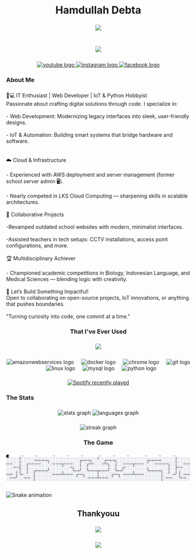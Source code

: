 <h1 align="center">Hamdullah Debta</h1>

###

<div align="center">
  <img height="100" src="https://media4.giphy.com/media/v1.Y2lkPTc5MGI3NjExZGN4czhpY3lzOGczZ3pueWw0ZmY4c2Rvbmt0bDUzM2pwcDJjeHU4MCZlcD12MV9pbnRlcm5hbF9naWZfYnlfaWQmY3Q9Zw/l0Iy8RcvZS57NDAhq/giphy.gif"  />
</div>

###

<br clear="both">

<div align="center">
  <img src="https://visitor-badge.laobi.icu/badge?page_id=dullah-dot.dullah-dot&left_color=gray&left_text=The%20Visitor"  />
</div>

###

<div align="center">
  <a href="https://www.youtube.com/@HamdullahDbt" target="_blank">
    <img src="https://raw.githubusercontent.com/maurodesouza/profile-readme-generator/master/src/assets/icons/social/youtube/default.svg" width="52" height="40" alt="youtube logo"  />
  </a>
  <a href="https://www.instagram.com/hamdullah_debta?igsh=aHcwbTRzanA4M2Fm" target="_blank">
    <img src="https://raw.githubusercontent.com/maurodesouza/profile-readme-generator/master/src/assets/icons/social/instagram/default.svg" width="52" height="40" alt="instagram logo"  />
  </a>
  <a href="https://www.facebook.com/share/16fdLpM8DW/" target="_blank">
    <img src="https://raw.githubusercontent.com/maurodesouza/profile-readme-generator/master/src/assets/icons/social/facebook/default.svg" width="52" height="40" alt="facebook logo"  />
  </a>
</div>

###

<h3 align="left">About Me</h3>

###

<p align="left">👨💻 IT Enthusiast | Web Developer | IoT & Python Hobbyist<br>Passionate about crafting digital solutions through code. I specialize in:<br><br>- Web Development: Modernizing legacy interfaces into sleek, user-friendly designs.<br><br>- IoT & Automation: Building smart systems that bridge hardware and software.<br><br><br>☁️ Cloud & Infrastructure<br><br>- Experienced with AWS deployment and server management (former school server admin 🖥️).<br><br>- Nearly competed in LKS Cloud Computing — sharpening skills in scalable architectures.<br><br>🔧 Collaborative Projects<br><br>-Revamped outdated school websites with modern, minimalist interfaces.<br><br>-Assisted teachers in tech setups: CCTV installations, access point configurations, and more.<br><br>🏆 Multidisciplinary Achiever<br><br>- Championed academic competitions in Biology, Indonesian Language, and Medical Sciences — blending logic with creativity.<br><br>🌟 Let’s Build Something Impactful!<br>Open to collaborating on open-source projects, IoT innovations, or anything that pushes boundaries.<br><br>"Turning curiosity into code, one commit at a time."</p>

###

<h3 align="center">That I've Ever Used</h3>

###

<div align="center">
  <img height="100" src="https://media2.giphy.com/media/v1.Y2lkPTc5MGI3NjExbmd1M3k4Z2V1NTFkcWt1NTZ3MDBoeGZzOHdtd3FraXhzbmVvYm5vdCZlcD12MV9pbnRlcm5hbF9naWZfYnlfaWQmY3Q9Zw/KX5nwoDX97AtPvKBF6/giphy.gif"  />
</div>

###

<div align="center">
  <img src="https://cdn.jsdelivr.net/gh/devicons/devicon/icons/amazonwebservices/amazonwebservices-line-wordmark.svg" height="40" alt="amazonwebservices logo"  />
  <img width="12" />
  <img src="https://cdn.jsdelivr.net/gh/devicons/devicon/icons/docker/docker-plain-wordmark.svg" height="40" alt="docker logo"  />
  <img width="12" />
  <img src="https://cdn.jsdelivr.net/gh/devicons/devicon/icons/chrome/chrome-original.svg" height="40" alt="chrome logo"  />
  <img width="12" />
  <img src="https://cdn.jsdelivr.net/gh/devicons/devicon/icons/git/git-original.svg" height="40" alt="git logo"  />
  <img width="12" />
  <img src="https://cdn.jsdelivr.net/gh/devicons/devicon/icons/linux/linux-original.svg" height="40" alt="linux logo"  />
  <img width="12" />
  <img src="https://cdn.jsdelivr.net/gh/devicons/devicon/icons/mysql/mysql-original.svg" height="40" alt="mysql logo"  />
  <img width="12" />
  <img src="https://cdn.jsdelivr.net/gh/devicons/devicon/icons/python/python-original.svg" height="40" alt="python logo"  />
</div>

###

<div align="center">
  <a href="https://open.spotify.com/user/Debta">
    <img src="https://spotify-recently-played-readme.vercel.app/api?user=Debta&count=5" alt="Spotify recently played"  />
  </a>
</div>

###

<h3 align="left">The Stats</h3>

###

<div align="center">
  <img src="https://github-readme-stats.vercel.app/api?username=dullah-dot&hide_title=false&hide_rank=false&show_icons=true&include_all_commits=true&count_private=true&disable_animations=false&theme=dracula&locale=en&hide_border=false&order=1" height="150" alt="stats graph"  />
  <img src="https://github-readme-stats.vercel.app/api/top-langs?username=dullah-dot&locale=en&hide_title=false&layout=compact&card_width=320&langs_count=5&theme=dracula&hide_border=false&order=2" height="150" alt="languages graph"  />
</div>

###

<div align="center">
  <img src="https://streak-stats.demolab.com?user=dullah-dot&locale=en&mode=daily&theme=dark&hide_border=false&border_radius=5&order=3" height="220" alt="streak graph"  />
</div>

###

<h3 align="center">The Game</h3>

###

<picture>
  <source media="(prefers-color-scheme: dark)" srcset="https://raw.githubusercontent.com/dullah-dot/dullah-dot/output/pacman-contribution-graph-dark.svg">
  <source media="(prefers-color-scheme: light)" srcset="https://raw.githubusercontent.com/dullah-dot/dullah-dot/output/pacman-contribution-graph.svg">
  <img alt="pacman contribution graph" src="https://raw.githubusercontent.com/dullah-dot/dullah-dot/output/pacman-contribution-graph.svg">
</picture>

###

<img src="https://raw.githubusercontent.com/dullah-dot/dullah-dot/output/snake.svg" alt="Snake animation" />

###

<h2 align="center">Thankyouu</h2>

###

<div align="center">
  <img height="" src="https://tenor.com/id/view/taka-f-mecha-gundam-series-hi-nu-gundam-gif-4385821301439874889.gif"  />
</div>

###

<div align="center">
  <img src="https://profile-counter.glitch.me/dullah-dot/count.svg?"  />
</div>

###